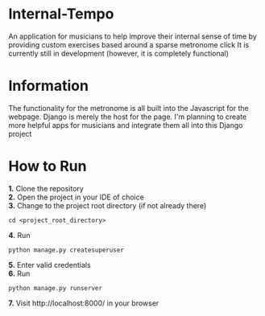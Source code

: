 # Internal-Tempo
An application for musicians to help improve their internal sense of time by providing custom exercises based around a sparse metronome click
It is currently still in development (however, it is completely functional)

# Information
The functionality for the metronome is all built into the Javascript for the webpage. Django is merely the host for the page.
I'm planning to create more helpful apps for musicians and integrate them all into this Django project

# How to Run
__1.__ Clone the repository </br>
__2.__ Open the project in your IDE of choice</br>
__3.__ Change to the project root directory (if not already there)
```
cd <project_root_directory>
```
__4.__ Run 
```
python manage.py createsuperuser
``` 
__5.__ Enter valid credentials </br>
__6.__ Run 
```
python manage.py runserver
```
__7.__ Visit http://localhost:8000/ in your browser </br>
